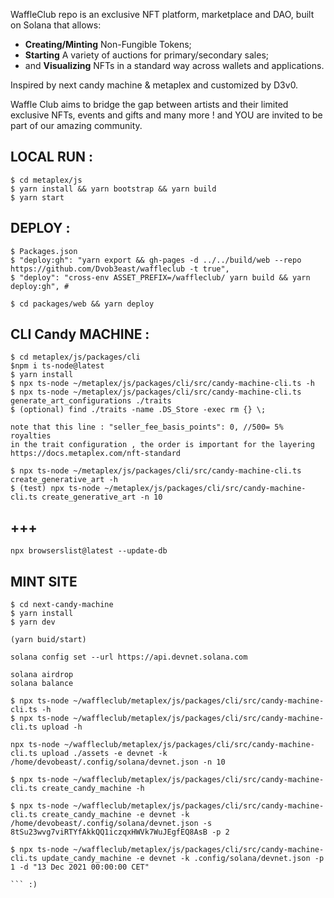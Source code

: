 WaffleClub repo is an exclusive NFT platform, marketplace and DAO, built on Solana that allows:

- **Creating/Minting** Non-Fungible Tokens;
- **Starting** A variety of auctions for primary/secondary sales;
- and **Visualizing** NFTs in a standard way across wallets and applications.


Inspired by next candy machine & metaplex and customized by D3v0.

Waffle Club aims to bridge the gap between artists and their limited exclusive NFTs, events and gifts and many more ! and YOU are invited to be part of our amazing community.

## LOCAL RUN :
```
$ cd metaplex/js
$ yarn install && yarn bootstrap && yarn build
$ yarn start
```
## DEPLOY :

```
$ Packages.json
$ "deploy:gh": "yarn export && gh-pages -d ../../build/web --repo https://github.com/Dvob3east/waffleclub -t true",
$ "deploy": "cross-env ASSET_PREFIX=/waffleclub/ yarn build && yarn deploy:gh", #

$ cd packages/web && yarn deploy
```

## CLI Candy MACHINE :
```
$ cd metaplex/js/packages/cli
$npm i ts-node@latest
$ yarn install
$ npx ts-node ~/metaplex/js/packages/cli/src/candy-machine-cli.ts -h
$ npx ts-node ~/metaplex/js/packages/cli/src/candy-machine-cli.ts generate_art_configurations ./traits
$ (optional) find ./traits -name .DS_Store -exec rm {} \;

note that this line : "seller_fee_basis_points": 0, //500= 5% royalties
in the trait configuration , the order is important for the layering
https://docs.metaplex.com/nft-standard

$ npx ts-node ~/metaplex/js/packages/cli/src/candy-machine-cli.ts create_generative_art -h
$ (test) npx ts-node ~/metaplex/js/packages/cli/src/candy-machine-cli.ts create_generative_art -n 10
```

## +++
```
npx browserslist@latest --update-db
```

## MINT SITE

```
$ cd next-candy-machine
$ yarn install
$ yarn dev

(yarn buid/start)

solana config set --url https://api.devnet.solana.com

solana airdrop
solana balance

$ npx ts-node ~/waffleclub/metaplex/js/packages/cli/src/candy-machine-cli.ts -h
$ npx ts-node ~/waffleclub/metaplex/js/packages/cli/src/candy-machine-cli.ts upload -h

npx ts-node ~/waffleclub/metaplex/js/packages/cli/src/candy-machine-cli.ts upload ./assets -e devnet -k /home/devobeast/.config/solana/devnet.json -n 10

$ npx ts-node ~/waffleclub/metaplex/js/packages/cli/src/candy-machine-cli.ts create_candy_machine -h

$ npx ts-node ~/waffleclub/metaplex/js/packages/cli/src/candy-machine-cli.ts create_candy_machine -e devnet -k /home/devobeast/.config/solana/devnet.json -s 8tSu23wvg7viRTYfAkkQQ1iczqxHWVk7WuJEgfEQ8AsB -p 2

$ npx ts-node ~/waffleclub/metaplex/js/packages/cli/src/candy-machine-cli.ts update_candy_machine -e devnet -k .config/solana/devnet.json -p 1 -d "13 Dec 2021 00:00:00 CET"

``` :)